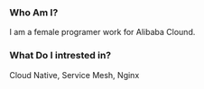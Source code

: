 ### Who Am I?
I am a female programer work for Alibaba Clound.
### What Do I intrested in?
Cloud Native, Service Mesh, Nginx


